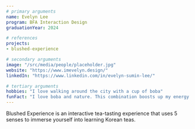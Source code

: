 ```yaml
---
# primary arguments
name: Evelyn Lee
program: BFA Interaction Design
graduationYear: 2024

# references
projects:
- blushed-experience

# secondary arguments
image: "/src/media/people/placeholder.jpg"
website: "https://www.imevelyn.design/"
linkedIn: "https://www.linkedin.com/in/evelyn-sumin-lee/"

# tertiary arguments
hobbies: "I love walking around the city with a cup of boba"
funFact: "I love boba and nature. This combination boosts up my energy and imagination. I also prefer working in teams and learning from my peers."
---
```

Blushed Experience is an interactive tea-tasting experience that uses 5 senses to immerse yourself into learning Korean teas.
